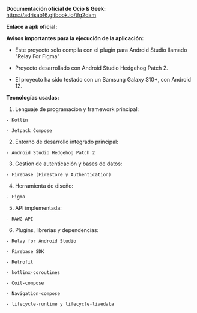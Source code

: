 **Documentación oficial de Ocio & Geek:** https://adrisab16.gitbook.io/tfg2dam



**Enlace a apk oficial:** 



**Avisos importantes para la ejecución de la aplicación:**

- Este proyecto solo compila con el plugin para Android Studio llamado "Relay For Figma"

- Proyecto desarrollado con Android Studio Hedgehog Patch 2.

- El proyecto ha sido testado con un Samsung Galaxy S10+, con Android 12.
  


**Tecnologías usadas:**

  1. Lenguaje de programación y framework principal:

    - Kotlin
    
    - Jetpack Compose

  2. Entorno de desarrollo integrado principal:

    - Android Studio Hedgehog Patch 2

  3. Gestion de autenticación y bases de datos:

    - Firebase (Firestore y Authentication)

  4. Herramienta de diseño:

    - Figma

  5. API implementada:

    - RAWG API  

  6. Plugins, librerías y dependencias: 

    - Relay for Android Studio

    - Firebase SDK

    - Retrofit

    - kotlinx-coroutines

    - Coil-compose

    - Navigation-compose

    - lifecycle-runtime y lifecycle-livedata
